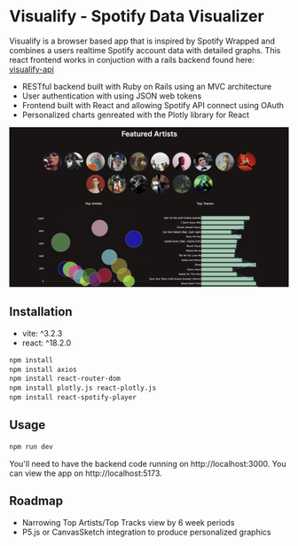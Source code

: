 # Visualify - Spotify Data Visualizer

Visualify is a browser based app that is inspired by Spotify Wrapped and combines a users realtime Spotify account data with detailed graphs. This react frontend works in conjuction with a rails backend found here: [visualify-api](https://github.com/gracemanzon/visualify-api)

- RESTful backend built with Ruby on Rails using an MVC architecture
- User authentication with using JSON web tokens
- Frontend built with React and allowing Spotify API connect using OAuth
- Personalized charts genreated with the Plotly library for React

![screenshot](/assets/visualify-preview.png)

## Installation

- vite: ^3.2.3
- react: ^18.2.0

```bash
npm install
npm install axios
npm install react-router-dom
npm install plotly.js react-plotly.js
npm install react-spotify-player
```

## Usage

```bash
npm run dev
```

You'll need to have the backend code running on http://localhost:3000.
You can view the app on http://localhost:5173.

## Roadmap

- Narrowing Top Artists/Top Tracks view by 6 week periods
- P5.js or CanvasSketch integration to produce personalized graphics
